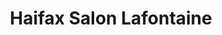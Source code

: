 ---
title: "Haifax Salon Lafontaine"
url: /riviere-du-loup/haifax-salon-lafontaine/
shop: Friseur
---